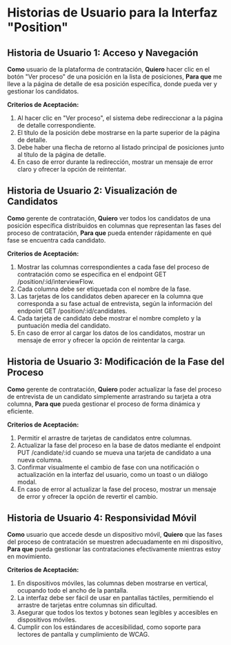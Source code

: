 # Historias de Usuario para la Interfaz "Position"

## Historia de Usuario 1: Acceso y Navegación

**Como** usuario de la plataforma de contratación,
**Quiero** hacer clic en el botón "Ver proceso" de una posición en la lista de posiciones,
**Para que** me lleve a la página de detalle de esa posición específica, donde pueda ver y gestionar los candidatos.

**Criterios de Aceptación:**

1. Al hacer clic en "Ver proceso", el sistema debe redireccionar a la página de detalle correspondiente.
2. El título de la posición debe mostrarse en la parte superior de la página de detalle.
3. Debe haber una flecha de retorno al listado principal de posiciones junto al título de la página de detalle.
4. En caso de error durante la redirección, mostrar un mensaje de error claro y ofrecer la opción de reintentar.

## Historia de Usuario 2: Visualización de Candidatos

**Como** gerente de contratación,
**Quiero** ver todos los candidatos de una posición específica distribuidos en columnas que representan las fases del proceso de contratación,
**Para que** pueda entender rápidamente en qué fase se encuentra cada candidato.

**Criterios de Aceptación:**

1. Mostrar las columnas correspondientes a cada fase del proceso de contratación como se especifica en el endpoint GET /position/:id/interviewFlow.
2. Cada columna debe ser etiquetada con el nombre de la fase.
3. Las tarjetas de los candidatos deben aparecer en la columna que corresponda a su fase actual de entrevista, según la información del endpoint GET /position/:id/candidates.
4. Cada tarjeta de candidato debe mostrar el nombre completo y la puntuación media del candidato.
5. En caso de error al cargar los datos de los candidatos, mostrar un mensaje de error y ofrecer la opción de reintentar la carga.

## Historia de Usuario 3: Modificación de la Fase del Proceso

**Como** gerente de contratación,
**Quiero** poder actualizar la fase del proceso de entrevista de un candidato simplemente arrastrando su tarjeta a otra columna,
**Para que** pueda gestionar el proceso de forma dinámica y eficiente.

**Criterios de Aceptación:**

1. Permitir el arrastre de tarjetas de candidatos entre columnas.
2. Actualizar la fase del proceso en la base de datos mediante el endpoint PUT /candidate/:id cuando se mueva una tarjeta de candidato a una nueva columna.
3. Confirmar visualmente el cambio de fase con una notificación o actualización en la interfaz del usuario, como un toast o un diálogo modal.
4. En caso de error al actualizar la fase del proceso, mostrar un mensaje de error y ofrecer la opción de revertir el cambio.

## Historia de Usuario 4: Responsividad Móvil

**Como** usuario que accede desde un dispositivo móvil,
**Quiero** que las fases del proceso de contratación se muestren adecuadamente en mi dispositivo,
**Para que** pueda gestionar las contrataciones efectivamente mientras estoy en movimiento.

**Criterios de Aceptación:**

1. En dispositivos móviles, las columnas deben mostrarse en vertical, ocupando todo el ancho de la pantalla.
2. La interfaz debe ser fácil de usar en pantallas táctiles, permitiendo el arrastre de tarjetas entre columnas sin dificultad.
3. Asegurar que todos los textos y botones sean legibles y accesibles en dispositivos móviles.
4. Cumplir con los estándares de accesibilidad, como soporte para lectores de pantalla y cumplimiento de WCAG.
